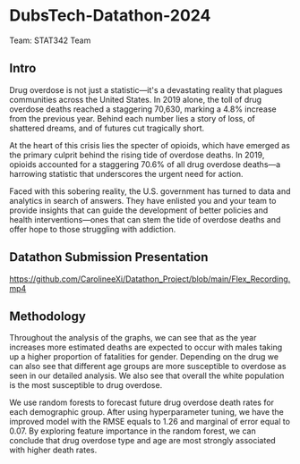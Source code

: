 # DubsTech-Datathon-2024
Team: STAT342 Team

## Intro
Drug overdose is not just a statistic—it's a devastating reality that plagues communities across the United States. In 2019 alone, the toll of drug overdose deaths reached a staggering 70,630, marking a 4.8% increase from the previous year. Behind each number lies a story of loss, of shattered dreams, and of futures cut tragically short.

At the heart of this crisis lies the specter of opioids, which have emerged as the primary culprit behind the rising tide of overdose deaths. In 2019, opioids accounted for a staggering 70.6% of all drug overdose deaths—a harrowing statistic that underscores the urgent need for action.

Faced with this sobering reality, the U.S. government has turned to data and analytics in search of answers. They have enlisted you and your team to provide insights that can guide the development of better policies and health interventions—ones that can stem the tide of overdose deaths and offer hope to those struggling with addiction.

## Datathon Submission Presentation
https://github.com/CarolineeXi/Datathon_Project/blob/main/Flex_Recording.mp4

## Methodology 
Throughout the analysis of the graphs, we can see that as the year increases more estimated deaths are expected to occur with males taking up a higher proportion of fatalities for gender. Depending on the drug we can also see that different age groups are more susceptible to overdose as seen in our detailed analysis. We also see that overall the white population is the most susceptible to drug overdose.

We use random forests to forecast future drug overdose death rates for each demographic group. After using hyperparameter tuning, we have the improved model with the RMSE equals to 1.26 and marginal of error equal to 0.07. By exploring feature importance in the random forest, we can conclude that drug overdose type and age are most strongly associated with higher death rates.
